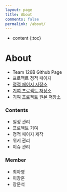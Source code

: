 ```yaml
---
layout: page
title: About
comments: false
permalink: /about/
---
```


* content
{:toc}

# About
* Team 126B Github Page
* 프로젝트 정적 페이지
* [정적 페이지 저장소](https://github.com/17-1-SKKU-OSS/126B)
* [기여 프로젝트 저장소](https://github.com/17-1-SKKU-OSS/tiled)
* [기여 프로젝트 원본 저장소](https://github.com/bjorn/tiled)

### Contents
* 일정 관리
* 프로젝트 기여
* 정적 페이지 제작
* 위키 관리
* 이슈 관리

### Member
* 최아영
* 이창훈
* 장문석
